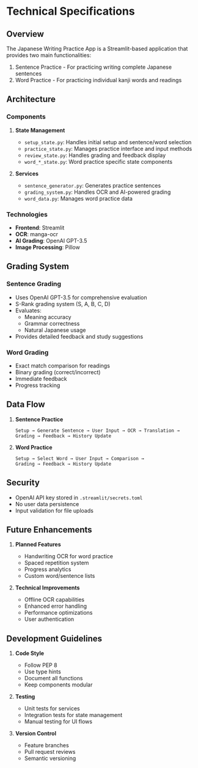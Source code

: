 # Technical Specifications

## Overview

The Japanese Writing Practice App is a Streamlit-based application that provides two main functionalities:
1. Sentence Practice - For practicing writing complete Japanese sentences
2. Word Practice - For practicing individual kanji words and readings

## Architecture

### Components

1. **State Management**
   - `setup_state.py`: Handles initial setup and sentence/word selection
   - `practice_state.py`: Manages practice interface and input methods
   - `review_state.py`: Handles grading and feedback display
   - `word_*_state.py`: Word practice specific state components

2. **Services**
   - `sentence_generator.py`: Generates practice sentences
   - `grading_system.py`: Handles OCR and AI-powered grading
   - `word_data.py`: Manages word practice data

### Technologies

- **Frontend**: Streamlit
- **OCR**: manga-ocr
- **AI Grading**: OpenAI GPT-3.5
- **Image Processing**: Pillow

## Grading System

### Sentence Grading
- Uses OpenAI GPT-3.5 for comprehensive evaluation
- S-Rank grading system (S, A, B, C, D)
- Evaluates:
  - Meaning accuracy
  - Grammar correctness
  - Natural Japanese usage
- Provides detailed feedback and study suggestions

### Word Grading
- Exact match comparison for readings
- Binary grading (correct/incorrect)
- Immediate feedback
- Progress tracking

## Data Flow

1. **Sentence Practice**
   ```
   Setup → Generate Sentence → User Input → OCR → Translation → 
   Grading → Feedback → History Update
   ```

2. **Word Practice**
   ```
   Setup → Select Word → User Input → Comparison → 
   Grading → Feedback → History Update
   ```

## Security

- OpenAI API key stored in `.streamlit/secrets.toml`
- No user data persistence
- Input validation for file uploads

## Future Enhancements

1. **Planned Features**
   - Handwriting OCR for word practice
   - Spaced repetition system
   - Progress analytics
   - Custom word/sentence lists

2. **Technical Improvements**
   - Offline OCR capabilities
   - Enhanced error handling
   - Performance optimizations
   - User authentication

## Development Guidelines

1. **Code Style**
   - Follow PEP 8
   - Use type hints
   - Document all functions
   - Keep components modular

2. **Testing**
   - Unit tests for services
   - Integration tests for state management
   - Manual testing for UI flows

3. **Version Control**
   - Feature branches
   - Pull request reviews
   - Semantic versioning